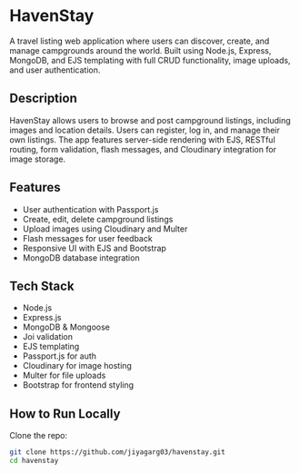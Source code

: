 # HavenStay

A travel listing web application where users can discover, create, and manage campgrounds around the world. Built using Node.js, Express, MongoDB, and EJS templating with full CRUD functionality, image uploads, and user authentication.

## Description

HavenStay allows users to browse and post campground listings, including images and location details. Users can register, log in, and manage their own listings. The app features server-side rendering with EJS, RESTful routing, form validation, flash messages, and Cloudinary integration for image storage.

## Features

- User authentication with Passport.js
- Create, edit, delete campground listings
- Upload images using Cloudinary and Multer
- Flash messages for user feedback
- Responsive UI with EJS and Bootstrap
- MongoDB database integration

## Tech Stack

- Node.js
- Express.js
- MongoDB & Mongoose
- Joi validation
- EJS templating
- Passport.js for auth
- Cloudinary for image hosting
- Multer for file uploads
- Bootstrap for frontend styling

## How to Run Locally

Clone the repo:
```bash
git clone https://github.com/jiyagarg03/havenstay.git
cd havenstay
```
